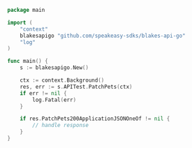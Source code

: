 <!-- Start SDK Example Usage -->


```go
package main

import (
	"context"
	blakesapigo "github.com/speakeasy-sdks/blakes-api-go"
	"log"
)

func main() {
	s := blakesapigo.New()

	ctx := context.Background()
	res, err := s.APITest.PatchPets(ctx)
	if err != nil {
		log.Fatal(err)
	}

	if res.PatchPets200ApplicationJSONOneOf != nil {
		// handle response
	}
}

```
<!-- End SDK Example Usage -->